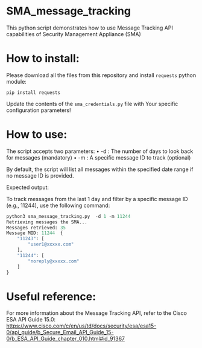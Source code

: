 # SMA_message_tracking

This python script demonstrates how to use  Message Tracking API capabilities of Security Management Appliance (SMA)

# How to install:  

Please download all the files from this repository and install `requests` python module:  

`pip install requests`  


Update the contents of the `sma_credentials.py` file with Your specific configuration parameters!  
  

# How to use:  

The script accepts two parameters:
	•	-d : The number of days to look back for messages (mandatory)
	•	-m : A specific message ID to track (optional)
     

By default, the script will list all messages within the specified date range if no message ID is provided.


Expected output:


To track messages from the last 1 day and filter by a specific message ID (e.g., 11244), use the following command:

```py
python3 sma_message_tracking.py  -d 1 -m 11244
Retrieving messages the SMA...
Messages retrieved: 35
Message MID: 11244  {
    "11243": [
        "user1@xxxxx.com"
    ],
    "11244": [
        "noreply@xxxxx.com"
    ]
}

```

# Useful reference:  
For more information about the Message Tracking API, refer to the Cisco ESA API Guide 15.0:
https://www.cisco.com/c/en/us/td/docs/security/esa/esa15-0/api_guide/b_Secure_Email_API_Guide_15-0/b_ESA_API_Guide_chapter_010.html#id_91367


